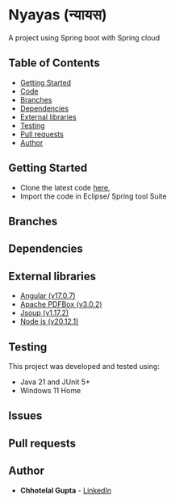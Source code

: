 # Nyayas (न्यायस)

A project using Spring boot with Spring cloud

## Table of Contents

* [Getting Started](#getting-started)
* [Code](https://github.com/guptachhotelal/DTGrid)
* [Branches](#branches)
* [Dependencies](#dependencies)
* [External libraries](#external-libraries)
* [Testing](#testing)
* [Pull requests](#pull-requests)
* [Author](#author)

## Getting Started

* Clone the latest code [here](https://github.com/guptachhotelal/nyayas),
* Import the code in Eclipse/ Spring tool Suite

## Branches

## Dependencies

## External libraries

* [Angular (v17.0.7)](https://angular.io/)
* [Apache PDFBox (v3.0.2)](https://pdfbox.apache.org/)
* [Jsoup (v1.17.2)](https://jsoup.org/)
* [Node js (v20.12.1)](https://nodejs.org/en)

## Testing

This project was developed and tested using:

* Java 21 and JUnit 5+
* Windows 11 Home

## Issues

## Pull requests

## Author

* **Chhotelal Gupta** - [LinkedIn](https://www.linkedin.com/in/guptachhotelal)
